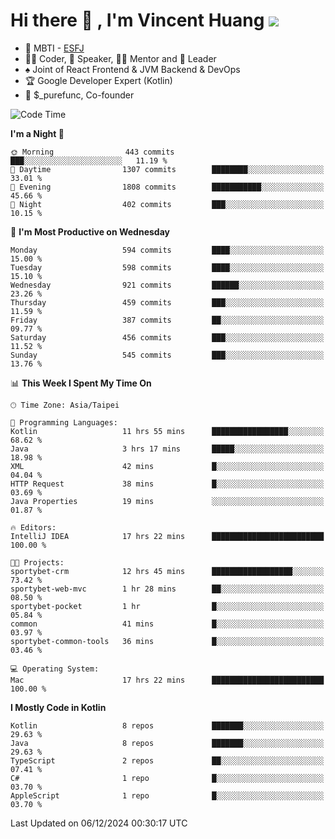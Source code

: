 # Hi there 👋 , I'm Vincent Huang ![](https://komarev.com/ghpvc/?username=Jian-Min-Huang)
- 👀 MBTI - [ESFJ](https://www.16personalities.com/esfj-personality)
- 👨‍💻 Coder, 🎤 Speaker, 👨‍🏫 Mentor and 🚀 Leader
- ♠️ Joint of React Frontend & JVM Backend & DevOps
- 🏆 Google Developer Expert (Kotlin)
- 💼 $_purefunc, Co-founder

<!--START_SECTION:waka-->
![Code Time](http://img.shields.io/badge/Code%20Time-4%2C770%20hrs%2019%20mins-blue)

**I'm a Night 🦉** 

```text
🌞 Morning                443 commits         ███░░░░░░░░░░░░░░░░░░░░░░   11.19 % 
🌆 Daytime                1307 commits        ████████░░░░░░░░░░░░░░░░░   33.01 % 
🌃 Evening                1808 commits        ███████████░░░░░░░░░░░░░░   45.66 % 
🌙 Night                  402 commits         ███░░░░░░░░░░░░░░░░░░░░░░   10.15 % 
```
📅 **I'm Most Productive on Wednesday** 

```text
Monday                   594 commits         ████░░░░░░░░░░░░░░░░░░░░░   15.00 % 
Tuesday                  598 commits         ████░░░░░░░░░░░░░░░░░░░░░   15.10 % 
Wednesday                921 commits         ██████░░░░░░░░░░░░░░░░░░░   23.26 % 
Thursday                 459 commits         ███░░░░░░░░░░░░░░░░░░░░░░   11.59 % 
Friday                   387 commits         ██░░░░░░░░░░░░░░░░░░░░░░░   09.77 % 
Saturday                 456 commits         ███░░░░░░░░░░░░░░░░░░░░░░   11.52 % 
Sunday                   545 commits         ███░░░░░░░░░░░░░░░░░░░░░░   13.76 % 
```


📊 **This Week I Spent My Time On** 

```text
🕑︎ Time Zone: Asia/Taipei

💬 Programming Languages: 
Kotlin                   11 hrs 55 mins      █████████████████░░░░░░░░   68.62 % 
Java                     3 hrs 17 mins       █████░░░░░░░░░░░░░░░░░░░░   18.98 % 
XML                      42 mins             █░░░░░░░░░░░░░░░░░░░░░░░░   04.04 % 
HTTP Request             38 mins             █░░░░░░░░░░░░░░░░░░░░░░░░   03.69 % 
Java Properties          19 mins             ░░░░░░░░░░░░░░░░░░░░░░░░░   01.87 % 

🔥 Editors: 
IntelliJ IDEA            17 hrs 22 mins      █████████████████████████   100.00 % 

🐱‍💻 Projects: 
sportybet-crm            12 hrs 45 mins      ██████████████████░░░░░░░   73.42 % 
sportybet-web-mvc        1 hr 28 mins        ██░░░░░░░░░░░░░░░░░░░░░░░   08.50 % 
sportybet-pocket         1 hr                █░░░░░░░░░░░░░░░░░░░░░░░░   05.84 % 
common                   41 mins             █░░░░░░░░░░░░░░░░░░░░░░░░   03.97 % 
sportybet-common-tools   36 mins             █░░░░░░░░░░░░░░░░░░░░░░░░   03.46 % 

💻 Operating System: 
Mac                      17 hrs 22 mins      █████████████████████████   100.00 % 
```

**I Mostly Code in Kotlin** 

```text
Kotlin                   8 repos             ███████░░░░░░░░░░░░░░░░░░   29.63 % 
Java                     8 repos             ███████░░░░░░░░░░░░░░░░░░   29.63 % 
TypeScript               2 repos             ██░░░░░░░░░░░░░░░░░░░░░░░   07.41 % 
C#                       1 repo              █░░░░░░░░░░░░░░░░░░░░░░░░   03.70 % 
AppleScript              1 repo              █░░░░░░░░░░░░░░░░░░░░░░░░   03.70 % 
```




 Last Updated on 06/12/2024 00:30:17 UTC
<!--END_SECTION:waka-->
